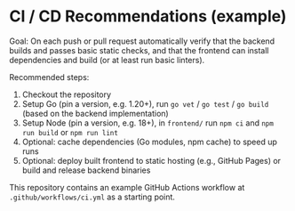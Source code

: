 # CI / CD Recommendations (example)

Goal: On each push or pull request automatically verify that the backend builds and passes basic static checks, and that the frontend can install dependencies and build (or at least run basic linters).

Recommended steps:

1. Checkout the repository
2. Setup Go (pin a version, e.g. 1.20+), run `go vet` / `go test` / `go build` (based on the backend implementation)
3. Setup Node (pin a version, e.g. 18+), in `frontend/` run `npm ci` and `npm run build` or `npm run lint`
4. Optional: cache dependencies (Go modules, npm cache) to speed up runs
5. Optional: deploy built frontend to static hosting (e.g., GitHub Pages) or build and release backend binaries

This repository contains an example GitHub Actions workflow at `.github/workflows/ci.yml` as a starting point.
